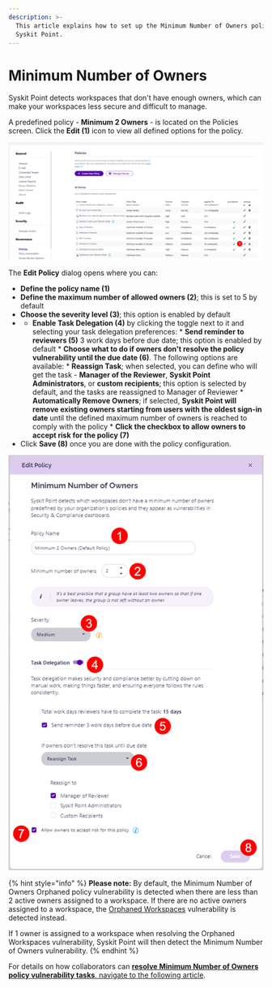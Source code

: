 ```yaml
---
description: >-
  This article explains how to set up the Minimum Number of Owners policy in
  Syskit Point.
---
```


# Minimum Number of Owners

Syskit Point detects workspaces that don't have enough owners, which can make your workspaces less secure and difficult to manage.

A predefined policy - **Minimum 2 Owners** - is located on the Policies screen. Click the **Edit (1)** icon to view all defined options for the policy.

![Minimum Number of Owners - Edit Policy](../../.gitbook/assets/set-up-automated-workflows-min-owners-edit.png)

The **Edit Policy** dialog opens where you can:

* **Define the policy name (1)**
* **Define the maximum number of allowed owners (2)**; this is set to 5 by default
* **Choose the severity level (3)**; this option is enabled by default
*
  * **Enable Task Delegation (4)** by clicking the toggle next to it and selecting your task delegation preferences:  \* **Send reminder to reviewers (5)** 3 work days before due date; this option is enabled by default  \* **Choose what to do if owners don't resolve the policy vulnerability until the due date (6)**. The following options are available:   \* **Reassign Task**; when selected, you can define who will get the task - **Manager of the Reviewer**, **Syskit Point Administrators**, or **custom recipients**; this option is selected by default, and the tasks are reassigned to Manager of Reviewer   \* **Automatically Remove Owners**; if selected, **Syskit Point will remove existing owners starting from users with the oldest sign-in date** until the defined maximum number of owners is reached to comply with the policy  \* **Click the checkbox to allow owners to accept risk for the policy (7)**
* Click **Save (8)** once you are done with the policy configuration.&#x20;

![Edit Policy Dialog](../../.gitbook/assets/set-up-automated-workflows-min-owners-dialog.png)

{% hint style="info" %}
**Please note:** By default, the Minimum Number of Owners Orphaned policy vulnerability is detected when there are less than 2 active owners assigned to a workspace. If there are no active owners assigned to a workspace, the [Orphaned Workspaces](orphaned-resources-admin.md) vulnerability is detected instead.

If 1 owner is assigned to a workspace when resolving the Orphaned Workspaces vulnerability, Syskit Point will then detect the Minimum Number of Owners vulnerability.
{% endhint %}

For details on how collaborators can [**resolve Minimum Number of Owners policy vulnerability tasks**, navigate to the following article](../../point-collaborators/resolve-governance-tasks/minimum-number-of-owners.md).
